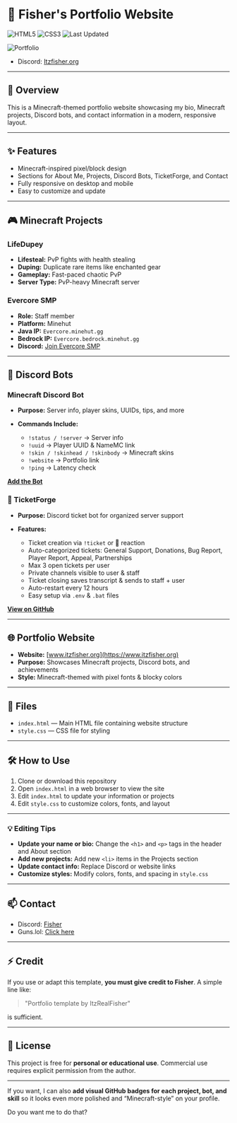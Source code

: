 # 🎨 Fisher's Portfolio Website

![HTML5](https://img.shields.io/badge/HTML5-%23E34F26?style=flat\&logo=html5\&logoColor=white)
![CSS3](https://img.shields.io/badge/CSS3-%231572B6?style=flat\&logo=css3\&logoColor=white)
![Last Updated](https://img.shields.io/badge/Last%20Updated-2025--10--14-brightgreen)

![Portfolio](https://img.shields.io/badge/Portfolio-Website-green)

* Discord: [Itzfisher.org](https://www.itzfisher.org)

---

## 🚀 Overview

This is a Minecraft-themed portfolio website showcasing my bio, Minecraft projects, Discord bots, and contact information in a modern, responsive layout.

---

## ✨ Features

* Minecraft-inspired pixel/block design
* Sections for About Me, Projects, Discord Bots, TicketForge, and Contact
* Fully responsive on desktop and mobile
* Easy to customize and update

---

## 🎮 Minecraft Projects

### LifeDupey

* **Lifesteal:** PvP fights with health stealing
* **Duping:** Duplicate rare items like enchanted gear
* **Gameplay:** Fast-paced chaotic PvP
* **Server Type:** PvP-heavy Minecraft server

### Evercore SMP

* **Role:** Staff member
* **Platform:** Minehut
* **Java IP:** `Evercore.minehut.gg`
* **Bedrock IP:** `Evercore.bedrock.minehut.gg`
* **Discord:** [Join Evercore SMP](https://discord.com/invite/grZVfNkUDu)

---

## 🤖 Discord Bots

### Minecraft Discord Bot

* **Purpose:** Server info, player skins, UUIDs, tips, and more
* **Commands Include:**

  * `!status / !server` → Server info
  * `!uuid` → Player UUID & NameMC link
  * `!skin / !skinhead / !skinbody` → Minecraft skins
  * `!website` → Portfolio link
  * `!ping` → Latency check

[**Add the Bot**](https://discord.com/oauth2/authorize?client_id=1410604432814641192&permissions=274877958144&integration_type=0&scope=bot)

### 🎫 TicketForge

* **Purpose:** Discord ticket bot for organized server support
* **Features:**

  * Ticket creation via `!ticket` or 🎫 reaction
  * Auto-categorized tickets: General Support, Donations, Bug Report, Player Report, Appeal, Partnerships
  * Max 3 open tickets per user
  * Private channels visible to user & staff
  * Ticket closing saves transcript & sends to staff + user
  * Auto-restart every 12 hours
  * Easy setup via `.env` & `.bat` files

[**View on GitHub**](https://github.com/itz-me-fisherYT/TicketForge)

---

## 🌐 Portfolio Website

* **Website:** [www.itzfisher.org](https://www.itzfisher.org)
* **Purpose:** Showcases Minecraft projects, Discord bots, and achievements
* **Style:** Minecraft-themed with pixel fonts & blocky colors

---

## 📂 Files

* `index.html` — Main HTML file containing website structure
* `style.css` — CSS file for styling

---

## 🛠 How to Use

1. Clone or download this repository
2. Open `index.html` in a web browser to view the site
3. Edit `index.html` to update your information or projects
4. Edit `style.css` to customize colors, fonts, and layout

---

### 💡 Editing Tips

* **Update your name or bio:** Change the `<h1>` and `<p>` tags in the header and About section
* **Add new projects:** Add new `<li>` items in the Projects section
* **Update contact info:** Replace Discord or website links
* **Customize styles:** Modify colors, fonts, and spacing in `style.css`

---

## 📫 Contact

* Discord: [Fisher](https://discord.com/users/1319567972335091773)
* Guns.lol: [Click here](https://guns.lol/itzrealfisher)

---

## ⚡ Credit

If you use or adapt this template, **you must give credit to Fisher**. A simple line like:

> "Portfolio template by ItzRealFisher"

is sufficient.

---

## 📜 License

This project is free for **personal or educational use**. Commercial use requires explicit permission from the author.

---

If you want, I can also **add visual GitHub badges for each project, bot, and skill** so it looks even more polished and “Minecraft-style” on your profile.

Do you want me to do that?
